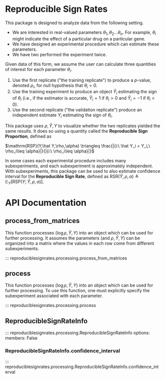 # Reproducible Sign Rates

This package is designed to analyze data from the following setting.

- We are interested in real-valued parameters $\theta_1,\theta_2 ... \theta_n$.  For example, $\theta_i$ might indicate the effect of a particular drug on a particular gene.
- We have designed an experimental procedure which can estimate these parameters.
- We have two performed the experiment twice.

Given data of this form, we assume the user can calculate three quantities of interest for each parameter $\theta_i$.

1. Use the first replicate ("the training replicate") to produce a $p$-value, denoted $\rho_i$, for null hypothesis that $\theta_i=0$.
1. Use the training experiment to produce an object $\hat Y_i$ estimating the sign of $\theta_i$ (i.e., if the estimator is accurate, $\hat Y_i=1$ if $\theta_i>0$ and $\hat Y_i=-1$ if $\theta_i<0$).
1. Use the second replicate ("the validation replicate") produce an independent estimate $Y_i$ estimating the sign of $\theta_i$.

This package uses $\rho,\hat Y,Y$ to visualize whether the two replicates yielded the same results.  It does so using a quantity called the **Reproducible Sign Proportion**, defined as

$\mathrm{RSP}(Y;\hat Y,\rho,\alpha) \triangleq \frac{|\{i:\ \hat Y_i = Y_i,\ \rho_i\leq \alpha\}|}{|{i:\ \rho_i\leq \alpha\}|}$

In some cases each experimental procedure includes many subexperiments, and each subexperiment is approximately independent.  With subexperiments, this package can be used to also estimate confidence interval for the **Reproducible Sign Rate**, defined as $\mathrm{RSR}(\hat Y,\rho,\alpha)\triangleq \mathbb{E}_Y[\mathrm{RSP}(Y;\hat Y,\rho,\alpha)]$.

# API Documentation

## process_from_matrices

This function processes $(\log \rho, \hat Y, Y)$ into an object which can be used for further processing.  It assumes the parameters (and $\rho,\hat Y,Y$) can be organized into a matrix where the values in each row come from different subexperiments.

::: reproduciblesignrates.processing.process_from_matrices

## process

This function processes $(\log \rho, \hat Y, Y)$ into an object which can be used for further processing.  To use this function, one must explicitly specify the subexperiment associated with each parameter.

::: reproduciblesignrates.processing.process

## ReproducibleSignRateInfo

::: reproduciblesignrates.processing.ReproducibleSignRateInfo
    options:
      members: False

### ReproducibleSignRateInfo.confidence_interval

::: reproduciblesignrates.processing.ReproducibleSignRateInfo.confidence_interval



